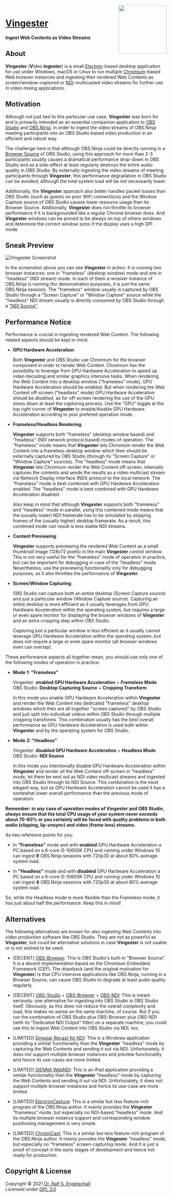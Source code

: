 
<img src="https://raw.githubusercontent.com/rse/vingester/master/vingester-icon.png" width="150" align="right" alt=""/>

[Vingester](https://vingester.app)
==================================

**Ingest Web Contents as Video Streams**

About
-----

**Vingester** (**V**ideo **ingester**) is a small
[Electron](https://www.electronjs.org/)-based desktop application
for use under Windows, macOS or Linux to run multiple
[Chromium](https://www.chromium.org/)-based Web browser instances and
ingesting their rendered Web Contents as screen/window-captured or
[NDI](https://www.ndi.tv/)-multicasted video streams for further use in
video mixing applications.

Motivation
----------

Although not just tied to this particular use case, **Vingester** was born for
and is primarily intended as an essential companion application to [OBS
Studio](https://obsproject.com/) and [OBS.Ninja](https://obs.ninja/),
in order to ingest the video streams of OBS.Ninja meeting participants
into an OBS Studio based video production in an efficient and robust way.

The challenge here is that although OBS.Ninja could be directly running
in a [Browser Source](https://github.com/obsproject/obs-browser) of
OBS Studio, using this approach for more than 2-3 participants usually causes a
dramatical performance drop-down in OBS Studio and as a side-effect
at least regularly destroys the entire audio quality in OBS Studio.
By externally ingesting the video streams of meeting participants
through **Vingester**, this performance degradation in OBS Studio can be
avoided, although the total system load will be not necessarily lower.

Additionally, the **Vingester** approach also better handles packet
losses than OBS Studio (such as guests on poor WiFi connections) and the
Window Capture source of OBS Studio causes lower resource usage than
its Browser Source. Additionally, **Vingester** does not throttle its
browser performance if it is backgrounded like a regular Chrome browser
does. And **Vingester** windows can be pinned to be always on top of
others windows and determine the correct window sizes if the display
uses a high DPI mode.

Sneak Preview
-------------

![Vingester Screenshot](vingester-screenshot.png)

In the screenshot above you can see **Vingester** in action. It is
running two browser instances: one in "frameless" (desktop window) mode
and one in "headless" (NDI stream) mode. In each of them a receiver
instance of OBS.Ninja is running (for demonstration purposes, it is just the
same OBS.Ninja session). The "frameless" window usually is
captured by OBS Studio through a "Screen Capture" or "Window Capture"
source while the "headless" NDI stream usually is directly consumed by
OBS Studio through a ["NDI Source"](https://github.com/Palakis/obs-ndi).

Performance Notice
------------------

Performance is crucial in ingesting rendered Web Content. The following
related aspects should be kept in mind:

- **GPU Hardware Acceleration**:

  Both **Vingester** and OBS Studio use Chromium for the browser
  component in order to render Web Content. Chromium has the possibility
  to leverage from GPU Hardware Acceleration to speed up video decoding
  and similar graphics intensive tasks. When rendering the Web Content
  into a desktop window ("frameless" mode), GPU Hardware Acceleration
  should be *enabled*. But when rendering the Web Content off-screen
  ("headless" mode) GPU Hardware Acceleration should be *disabled*, as
  for off-screen rendering the use of the GPU slows down at least the
  capturing process. Use the "GPU" toggle at the top right corner of
  **Vingester** to enable/disable GPU Hardware Acceleration according to
  your prefered operation mode.

- **Frameless/Headless Rendering**:

  **Vingester** supports both "frameless" (desktop window based) and
  "headless" (NDI network protocol based) modes of operation. The
  "frameless" mode means that **Vingester** lets Chromium render the Web
  Content into a frameless desktop window which then should be externally captured
  by OBS Studio (through its "Screen Capture" or "Window Capture"
  sources). The "headless" mode means that **Vingester** lets Chromium
  render the Web Content off-screen, internally captures the contents
  and sends the results as a video multicast stream via Network Display Interface
  (NDI) protocol to the local network. The "frameless" mode is best
  combined with GPU Hardware Acceleration enabled. The "headless" mode
  is best combined with GPU Hardware Acceleration disabled.

  Also keep in mind that although **Vingester**
  supports both "frameless" and "headless" mode in parallel, using
  this combined mode means that the (usually lower) NDI framerate has
  to be simulated by skipping frames of the (usually higher) desktop
  framerate. As a result, this combined mode can result is less stable
  NDI streams.

- **Content Previewing**:

  **Vingester** supports previewing the rendered Web Content as a small
  thumbnail image (128x72 pixels) in the main **Vingester** control
  window. This is not very useful for the "frameless" mode of operation
  in practice, but can be important for debugging in case of the
  "headless" mode. Nevertheless, use the previewing functionality only
  for debugging purposes, as it also throttles the performance of
  **Vingester**.

- **Screen/Window Capturing**:

  OBS Studio can capture both an entire desktop (Screen Capture source)
  and just a particular window (Window Capture source). Capturing an
  entire desktop is more efficient as it usually leverages from GPU
  Hardware Acceleration within the operating system, but requires a
  large or even spare monitor for displaying the browser windows of
  **Vingester** and an extra cropping step within OBS Studio.

  Capturing just a particular window is less efficient as it usually
  cannot leverage GPU Hardware Acceleration within the operating system,
  but does not require a large or even spare monitor (all browser
  windows even can overlap).

These performance aspects all together mean, you should use only one of
the following modes of operation in practice:

- **Mode 1: "Frameless"**

  Vingester: **enabled GPU Hardware Acceleration** + **Frameless Mode**<br/>
  OBS Studio: **Desktop Capturing Source** + **Cropping Transform**

  In this mode you enable GPU Hardware Acceleration within **Vingester**
  and render the Web Content into dedicated "frameless" desktop
  windows which then are all together "screen captured" by OBS Studio
  and just split into individual videos within OBS Studio through
  multiple cropping transforms. This combination usually has the best
  overall performance as GPU Hardware Acceleration is used both within
  **Vingester** and by the operating system for OBS Studio.

- **Mode 2: "Headless"**

  Vingester: **disabled GPU Hardware Acceleration** + **Headless Mode**<br/>
  OBS Studio: **NDI Source**

  In this mode you intentionally disable GPU Hardware Acceleration
  within **Vingester** and render all the Web Content off-screen in
  "headless" mode, let them be sent out as NDI video multicast streams
  and ingested into OBS Studio through its NDI Source. This combination
  is the most elegant way, but as GPU Hardware Acceleration cannot be
  used it has a somewhat lower overall performance than the previous
  mode of operation.

<b>Remember: in any case of operation modes of **Vingester** and OBS
Studio, always ensure that the total CPU usage of your system never
exceeds about 70-80% or you certainly will be faced with quality
problems in both audio (clipping, lip-unsync) and video (frame loss)
streams.</b>

As two reference points for you:

- In **"Frameless"** mode and with **enabled** GPU
  Hardware Acceleration a PC based on a 6-core i5-10600K CPU and running
  under Windows 10 can ingest **9** OBS.Ninja sessions with 720p30 at about
  80% average system load.

- In **"Headless"** mode and with **disabled** GPU
  Hardware Acceleration a PC based on a 6-core i5-10600K CPU and running
  under Windows 10 can ingest **4** OBS.Ninja sessions with 720p30 at about
  80% average system load.

So, while the Headless mode is more flexible than the Frameless mode, it
has just about half the performance. Keep this in mind!

Alternatives
------------

The following alternatives are known for also ingesting Web Contents
into video production software like OBS Studio. They are not as
powerful as **Vingester**, but could be alternative solutions in case
**Vingester** is not usable or is not wished to be used.

- [DECENT] [OBS-Browser](https://github.com/obsproject/obs-browser):
  This is OBS Studio's built-in "Browser Source". It is a decent
  implementation based on the Chromium Embedded Framework (CEF). The
  drawback (and the original motivation for **Vingester**) is that CPU
  intensive applications like OBS.Ninja, running in a Browser Source,
  can cause OBS Studio to degrade at least audio quality regularly.

- [DECENT] [OBS-Studio](https://obsproject.com) + [OBS-Browser](https://github.com/obsproject/obs-browser) + [OBS-NDI](https://github.com/Palakis/obs-ndi/):
  This is meant seriously: one alternative for ingesting into OBS Studio
  is OBS Studio itself. Obviously, as this does not reduce the overall
  complexity and load, this makes no sense on the same machine, of
  course. But if you run the combination of OBS Studio plus OBS-Browser
  plus OBS-NDI (with its "Dedicated NDI Output" filter) on a separate
  machine, you could use this to ingest Web Content into OBS Studio via
  NDI, too.

- [LIMITED] [Singular Recast for NDI](https://www.singular.live/ndi):
  This is a Windows application providing a similar functionality than
  the **Vingester** "headless" mode by capturing the Web Contents and
  sending it out via NDI. Unfortunately, it does not support multiple
  browser instances and preview functionality and hence its use-cases
  are more limited.

- [LIMITED] [SIENNA WebNDI](http://www.sienna-tv.com/ndi/webndi.html):
  This is an iPad application providing a similar functionality than
  the **Vingester** "headless" mode by capturing the Web Contents and
  sending it out via NDI. Unfortunately, it does not support multiple
  browser instances and hence its use-case are more limited.

- [LIMITED] [ElectronCapture](https://github.com/steveseguin/electroncapture):
  This is a similar but less feature-rich program of the OBS.Ninja
  author. It mainly provides the **Vingester** "frameless" mode, but
  especially no NDI-based "headless" mode. And its multiple browser
  instance support and corresponding window positioning management is
  very simple.

- [LIMITED] [ChromiCast](https://github.com/steveseguin/chomicast):
  This is a similar but less feature-rich program of the OBS.Ninja
  author. It mainly provides the **Vingester** "headless" mode, but
  especially no "frameless" screen-capturing mode. And it is just a
  proof of concept in the early stages of development and hence not
  ready for production.

Copyright & License
-------------------

Copyright &copy; 2021 [Dr. Ralf S. Engelschall](mailto:rse@engelschall.com)<br/>
Licensed under [GPL 3.0](https://spdx.org/licenses/GPL-3.0-only)

